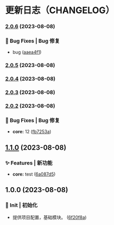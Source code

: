 # 更新日志（CHANGELOG）
### [2.0.6](https://github.com/True-Z/sdkset-utils/compare/v1.0.1...v2.0.6) (2023-08-08)


### 🐛 Bug Fixes | Bug 修复

* bug ([aaea4f1](https://github.com/True-Z/sdkset-utils/commit/aaea4f1d88392ea524aadda0aac804fc794348de))

### [2.0.5](https://github.com/True-Z/sdkset-utils/compare/v2.0.4...v2.0.5) (2023-08-08)

### [2.0.4](https://github.com/True-Z/sdkset-utils/compare/v2.0.3...v2.0.4) (2023-08-08)

### [2.0.3](https://github.com/True-Z/sdkset-utils/compare/v2.0.2...v2.0.3) (2023-08-08)

### [2.0.2](https://github.com/True-Z/sdkset-utils/compare/v2.0.1...v2.0.2) (2023-08-08)


### 🐛 Bug Fixes | Bug 修复

* **core:** 12 ([fb7253a](https://github.com/True-Z/sdkset-utils/commit/fb7253ad883be3fd9d35f9437041dee009d68f33))

## [1.1.0](https://github.com/True-Z/sdkset-utils/compare/v1.0.0...v1.1.0) (2023-08-08)


### ✨ Features | 新功能

* **core:** test ([6a087d5](https://github.com/True-Z/sdkset-utils/commit/6a087d5f9be9c83e35e30436d74dfad0c51ee698))

## 1.0.0 (2023-08-08)


### 🎉 Init | 初始化

* 提供项目配置，基础模块。 ([6f20f8a](https://github.com/True-Z/sdkset-utils/commit/6f20f8a3c5d8d7620fe209d400376a7e7b1f9211))
